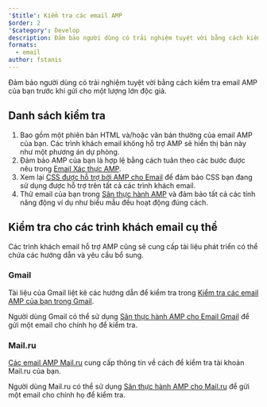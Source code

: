 ```yaml
---
'$title': Kiểm tra các email AMP
$order: 2
'$category': Develop
description: Đảm bảo người dùng có trải nghiệm tuyệt vời bằng cách kiểm tra email AMP của bạn trước khi gửi cho một lượng lớn độc giả.
formats:
  - email
author: fstanis
---
```


Đảm bảo người dùng có trải nghiệm tuyệt vời bằng cách kiểm tra email AMP của bạn trước khi gửi cho một lượng lớn độc giả.

## Danh sách kiểm tra

1. Bao gồm một phiên bản HTML và/hoặc văn bản thường của email AMP của bạn. Các trình khách email không hỗ trợ AMP sẽ hiển thị bản này như một phương án dự phòng.
2. Đảm bảo AMP của bạn là hợp lệ bằng cách tuân theo các bước được nêu trong [Email Xác thực AMP](/content/amp-dev/documentation/guides-and-tutorials/learn/validation-workflow/validate_emails.md).
3. Xem lại [CSS được hỗ trợ bởi AMP cho Email](/content/amp-dev/documentation/guides-and-tutorials/learn/email-spec/amp-email-css.md) để đảm bảo CSS bạn đang sử dụng được hỗ trợ trên tất cả các trình khách email.
4. Thử email của bạn trong [Sân thực hành AMP](https://playground.amp.dev/?runtime=amp4email) và đảm bảo tất cả các tính năng động ví dụ như biểu mẫu đều hoạt động đúng cách.

## Kiểm tra cho các trình khách email cụ thể

Các trình khách email hỗ trợ AMP cũng sẽ cung cấp tài liệu phát triển có thể chứa các hướng dẫn và yêu cầu bổ sung.

### Gmail

Tài liệu của Gmail liệt kê các hướng dẫn để kiểm tra trong [Kiểm tra các email AMP của bạn trong Gmail](https://developers.google.com/gmail/ampemail/testing-dynamic-email).

Người dùng Gmail có thể sử dụng [Sân thực hành AMP cho Email Gmail](https://amp.gmail.dev/playground/) để gửi một email cho chính họ để kiểm tra.

### Mail.ru

[Các email AMP Mail.ru](https://postmaster.mail.ru/amp) cung cấp thông tin về cách để kiểm tra tài khoản Mail.ru của bạn.

Người dùng Mail.ru có thể sử dụng [Sân thực hành AMP cho Mail.ru](https://postmaster.mail.ru/amp/playground.html) để gửi một email cho chính họ để kiểm tra.
